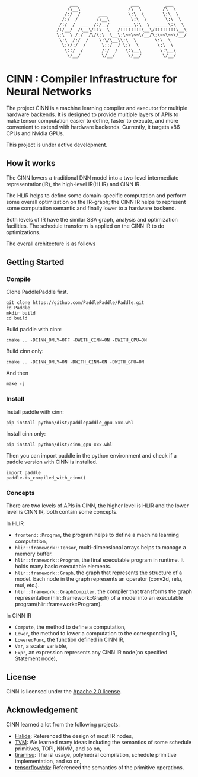 ```
                        ___                    ___          ___
                       /\__\                  /\  \        /\  \
                      /:/  /       ___        \:\  \       \:\  \
                     /:/  /       /\__\        \:\  \       \:\  \
                    /:/  /  ___  /:/__/    _____\:\  \  _____\:\  \
                   /:/__/  /\__\/::\  \   /::::::::\__\/::::::::\__\
                   \:\  \ /:/  /\/\:\  \__\:\~~\~~\/__/\:\~~\~~\/__/
                    \:\  /:/  /    \:\/\__\\:\  \       \:\  \
                     \:\/:/  /      \::/  / \:\  \       \:\  \
                      \::/  /       /:/  /   \:\__\       \:\__\
                       \/__/        \/__/     \/__/        \/__/

```


# CINN : Compiler Infrastructure for Neural Networks

The project CINN is a machine learning compiler and executor for multiple hardware backends.
It is designed to provide multiple layers of APIs to make tensor computation easier to define,  faster to execute, and more convenient to extend with hardware backends.
Currently, it targets x86 CPUs and Nvidia GPUs.

This project is under active development.

## How it works

The CINN lowers a traditional DNN model into a two-level intermediate representation(IR), the high-level IR(HLIR) and CINN IR.

The HLIR helps to define some domain-specific computation and perform some overall optimization on the IR-graph;
the CINN IR helps to represent some computation semantic and finally lower to a hardware backend.

Both levels of IR have the similar SSA graph, analysis and optimization facilities.
The schedule transform is applied on the CINN IR to do optimizations.

The overall architecture is as follows

##  Getting Started

### Compile

Clone PaddlePaddle first.

```
git clone https://github.com/PaddlePaddle/Paddle.git
cd Paddle
mkdir build
cd build
```

Build paddle with cinn:

```
cmake .. -DCINN_ONLY=OFF -DWITH_CINN=ON -DWITH_GPU=ON
```

Build cinn only:

```
cmake .. -DCINN_ONLY=ON -DWITH_CINN=ON -DWITH_GPU=ON
```

And then

```
make -j
```

### Install

Install paddle with cinn:

```
pip install python/dist/paddlepaddle_gpu-xxx.whl
```

Install cinn only:

```
pip install python/dist/cinn_gpu-xxx.whl
```

Then you can import paddle in the python environment and check if a paddle version with CINN is installed.

```
import paddle
paddle.is_compiled_with_cinn()
```

### Concepts

There are two levels of APIs in CINN, the higher level is HLIR and the lower level is CINN IR, both contain some concepts.

In HLIR

- `frontend::Program`, the program helps to define a machine learning computation,
- `hlir::framework::Tensor`, multi-dimensional arrays helps to manage a memory buffer.
- `hlir::framework::Program`, the final executable program in runtime. It holds many basic executable elements.
- `hlir::framework::Graph`, the graph that represents the structure of a model. Each node in the graph represents an operator (conv2d, relu, mul, etc.).
- `hlir::framework::GraphCompiler`, the compiler that transforms the graph representation(hlir::framework::Graph) of a model into an executable program(hlir::framework::Program).

In CINN IR

- `Compute`, the method to define a computation,
- `Lower`, the method to lower a computation to the corresponding IR,
- `LoweredFunc`, the function defined in CINN IR,
- `Var`, a scalar variable,
- `Expr`, an expression represents any CINN IR node(no specified Statement node),

## License

CINN is licensed under the [Apache 2.0 license](LICENSE).

## Acknowledgement

CINN learned a lot from the following projects:

- [Halide](https://github.com/halide/Halide): Referenced the design of most IR nodes,
- [TVM](https://github.com/apache/tvm): We learned many ideas including the semantics of some schedule primitives, TOPI, NNVM, and so on,
- [tiramisu](https://github.com/Tiramisu-Compiler): The isl usage, polyhedral compilation, schedule primitive implementation, and so on,
- [tensorflow/xla](https://github.com/tensorflow/tensorflow/tree/master/tensorflow/compiler/xla): Referenced the semantics of the primitive operations.
